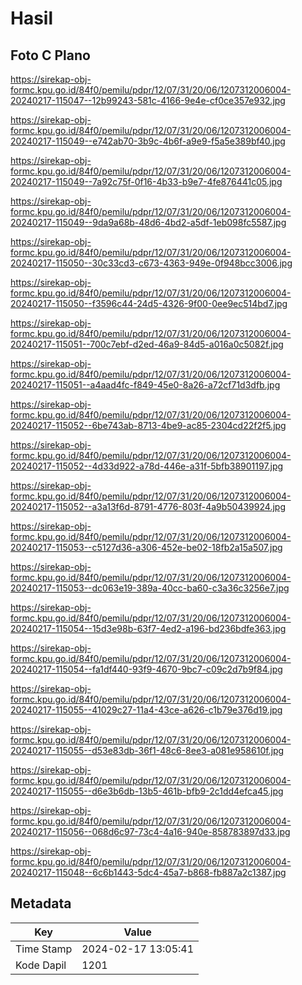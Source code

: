 # Hasil

## Foto C Plano

https://sirekap-obj-formc.kpu.go.id/84f0/pemilu/pdpr/12/07/31/20/06/1207312006004-20240217-115047--12b99243-581c-4166-9e4e-cf0ce357e932.jpg

https://sirekap-obj-formc.kpu.go.id/84f0/pemilu/pdpr/12/07/31/20/06/1207312006004-20240217-115049--e742ab70-3b9c-4b6f-a9e9-f5a5e389bf40.jpg

https://sirekap-obj-formc.kpu.go.id/84f0/pemilu/pdpr/12/07/31/20/06/1207312006004-20240217-115049--7a92c75f-0f16-4b33-b9e7-4fe876441c05.jpg

https://sirekap-obj-formc.kpu.go.id/84f0/pemilu/pdpr/12/07/31/20/06/1207312006004-20240217-115049--9da9a68b-48d6-4bd2-a5df-1eb098fc5587.jpg

https://sirekap-obj-formc.kpu.go.id/84f0/pemilu/pdpr/12/07/31/20/06/1207312006004-20240217-115050--30c33cd3-c673-4363-949e-0f948bcc3006.jpg

https://sirekap-obj-formc.kpu.go.id/84f0/pemilu/pdpr/12/07/31/20/06/1207312006004-20240217-115050--f3596c44-24d5-4326-9f00-0ee9ec514bd7.jpg

https://sirekap-obj-formc.kpu.go.id/84f0/pemilu/pdpr/12/07/31/20/06/1207312006004-20240217-115051--700c7ebf-d2ed-46a9-84d5-a016a0c5082f.jpg

https://sirekap-obj-formc.kpu.go.id/84f0/pemilu/pdpr/12/07/31/20/06/1207312006004-20240217-115051--a4aad4fc-f849-45e0-8a26-a72cf71d3dfb.jpg

https://sirekap-obj-formc.kpu.go.id/84f0/pemilu/pdpr/12/07/31/20/06/1207312006004-20240217-115052--6be743ab-8713-4be9-ac85-2304cd22f2f5.jpg

https://sirekap-obj-formc.kpu.go.id/84f0/pemilu/pdpr/12/07/31/20/06/1207312006004-20240217-115052--4d33d922-a78d-446e-a31f-5bfb38901197.jpg

https://sirekap-obj-formc.kpu.go.id/84f0/pemilu/pdpr/12/07/31/20/06/1207312006004-20240217-115052--a3a13f6d-8791-4776-803f-4a9b50439924.jpg

https://sirekap-obj-formc.kpu.go.id/84f0/pemilu/pdpr/12/07/31/20/06/1207312006004-20240217-115053--c5127d36-a306-452e-be02-18fb2a15a507.jpg

https://sirekap-obj-formc.kpu.go.id/84f0/pemilu/pdpr/12/07/31/20/06/1207312006004-20240217-115053--dc063e19-389a-40cc-ba60-c3a36c3256e7.jpg

https://sirekap-obj-formc.kpu.go.id/84f0/pemilu/pdpr/12/07/31/20/06/1207312006004-20240217-115054--15d3e98b-63f7-4ed2-a196-bd236bdfe363.jpg

https://sirekap-obj-formc.kpu.go.id/84f0/pemilu/pdpr/12/07/31/20/06/1207312006004-20240217-115054--fa1df440-93f9-4670-9bc7-c09c2d7b9f84.jpg

https://sirekap-obj-formc.kpu.go.id/84f0/pemilu/pdpr/12/07/31/20/06/1207312006004-20240217-115055--41029c27-11a4-43ce-a626-c1b79e376d19.jpg

https://sirekap-obj-formc.kpu.go.id/84f0/pemilu/pdpr/12/07/31/20/06/1207312006004-20240217-115055--d53e83db-36f1-48c6-8ee3-a081e958610f.jpg

https://sirekap-obj-formc.kpu.go.id/84f0/pemilu/pdpr/12/07/31/20/06/1207312006004-20240217-115055--d6e3b6db-13b5-461b-bfb9-2c1dd4efca45.jpg

https://sirekap-obj-formc.kpu.go.id/84f0/pemilu/pdpr/12/07/31/20/06/1207312006004-20240217-115056--068d6c97-73c4-4a16-940e-858783897d33.jpg

https://sirekap-obj-formc.kpu.go.id/84f0/pemilu/pdpr/12/07/31/20/06/1207312006004-20240217-115048--6c6b1443-5dc4-45a7-b868-fb887a2c1387.jpg


## Metadata

| Key        | Value               |
| ---------- | ------------------- |
| Time Stamp | 2024-02-17 13:05:41 |
| Kode Dapil | 1201                |



